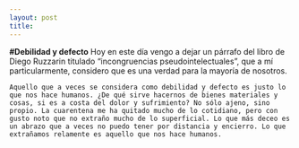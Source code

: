 ```yaml
---
layout: post
title: 
---
```


**#Debilidad y defecto**
Hoy en este día vengo a dejar un párrafo del libro de Diego Ruzzarin titulado “incongruencias pseudointelectuales”, que a mí particularmente, considero que es una verdad para la mayoría de nosotros.
```
Aquello que a veces se considera como debilidad y defecto es justo lo que nos hace humanos. ¿De qué sirve hacernos de bienes materiales y cosas, si es a costa del dolor y sufrimiento? No sólo ajeno, sino propio. La cuarentena me ha quitado mucho de lo cotidiano, pero con gusto noto que no extraño mucho de lo superficial. Lo que más deceo es un abrazo que a veces no puedo tener por distancia y encierro. Lo que extrañamos relamente es aquello que nos hace humanos.




